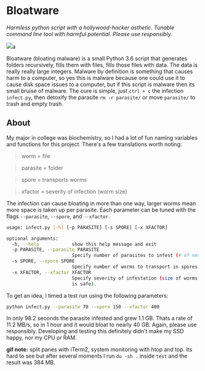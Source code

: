 # Bloatware

_Harmless python script with a hollywood-hacker asthetic. Tunable command line tool with harmful potential. Please use responsibly._

<img src="bloatware.gif">a

Bloatware (bloating malware) is a small Python 3.6 script that generates folders recursively, fills them with files, fills those files with data. The data is really really large integers. Malware by definition is something that causes harm to a computer, so yes this is malware because one could use it to cause disk space issues to a computer, but if this script is malware then its small bruise of malware. The cure is simple, just `ctrl + c` the infection `infect.py`, then detoxify the parasite `rm -r parasite/` or move `parasite/` to trash and empty trash.

## About

My major in college was biochemistry, so I had a lot of fun naming variables and functions for this project. There's a few translations worth noting:

> worm = file

> parasite = folder

> spore = transports worms

> xfactor = severity of infection (worm size)

The infection can cause bloating in more than one way, larger worms mean more space is taken up per parasite. Each parameter can be tuned with the flags `--parasite`, `--spore`, and `--xfactor`.

```bash
usage: infect.py [-h] [-p PARASITE] [-s SPORE] [-x XFACTOR]

optional arguments:
  -h, --help            show this help message and exit
  -p PARASITE, --parasite PARASITE
                        Specify number of parasites to infest (# of nests).
  -s SPORE, --spore SPORE
                        Specify number of worms to transport in spores.
  -x XFACTOR, --xfactor XFACTOR
                        Specify severity of infestation (size of worms, 40-400
                        is safe).
```
To get an idea, I timed a test run using the following parameters:

```bash
python infect.py --parasite 70 --spore 150 --xfactor 400
```

In only 98.2 seconds the parasite infested and grew 1.1 GB. Thats a rate of 11.2 MB/s, so in 1 hour and it would bloat to nearly 40 GB. Again, please use responsibly. Developing and testing this definitely didn't make my SSD happy, nor my CPU or RAM.


**gif note:** split panes with iTerm2, system monitoring with htop and
top. Its hard to see but after several moments I run `du -sh .` inside `test` and the result
was 384 MB. 
